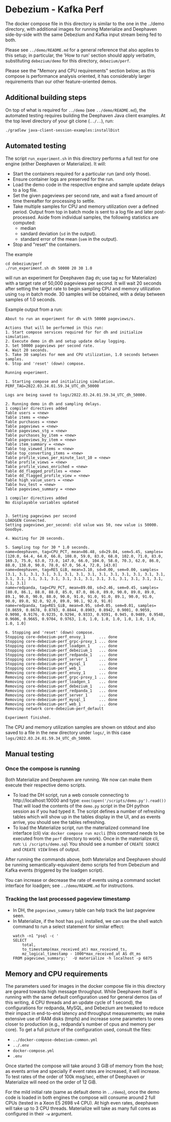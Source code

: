 # Debezium - Kafka Perf

The docker compose file in this directory is similar to
the one in the ../demo directory, with additional
images for running Materialize and Deephaven side-by-side
with the same Debezium and Kafka input stream being
fed to both.

Please see `../demo/README.md` for a general
reference that also applies to this setup;
in particular, the 'How to run' section should
apply verbatim, substituting `debezium/demo`
for this directory, `debezium/perf`.

Please see the "Memory and CPU requirements"
section below; as this compose is performance
analysis oriented, it has considerably
larger requirements than our other
feature-oriented demos.

## Additional building steps

On top of what is required for `../demo` (see
`../demo/README.md`), the automated testing
requires building the Deephaven Java client examples.
At the top level directory of your git clone (`../..`), run:

```
./gradlew java-client-session-examples:installDist
```

## Automated testing

The script `run_experiment.sh` in this directory performs a
full test for one engine (either Deephaven or Materialize).
It will:

- Start the containers required for a particular run (and only those).
- Ensure container logs are preserved for the run.
- Load the demo code in the respective engine and sample update delays to a log file.
- Set the given pageviews per second rate, and wait a fixed amount of time thereafter for processing to settle.
- Take multiple samples for CPU and memory utilization over a defined period.
  Output from top in batch mode is sent to a log file and later post-processed.
  Aside from individual samples, the following statistics are computed:
  - median
  - sandard deviation (`sd` in the output).
  - standard error of the mean (`sem` in the output).
- Stop and "reset" the containers.

The example

```
cd debezium/perf
./run_experiment.sh dh 50000 20 30 1.0
```

will run an experiment for Deephaven (tag `dh`; use tag `mz` for Materialize) with a target rate of 50,000 pageviews per second.
It will wait 20 seconds after setting the target rate to begin sampling CPU and memory utilization using `top` in batch mode.
30 samples will be obtained, with a delay between samples of 1.0 seconds.

Example output from a run:

```
About to run an experiment for dh with 50000 pageviews/s.

Actions that will be performed in this run:
1. Start compose services required for for dh and initialize simulation.
2. Execute demo in dh and setup update delay logging.
3. Set 50000 pageviews per second rate.
4. Wait 20 seconds.
5. Take 30 samples for mem and CPU utilization, 1.0 seconds between samples.
6. Stop and 'reset' (down) compose.

Running experiment.

1. Starting compose and initializing simulation.
PERF_TAG=2022.03.24.01.59.34_UTC_dh_50000

Logs are being saved to logs/2022.03.24.01.59.34_UTC_dh_50000.

2. Running demo in dh and sampling delays.
1 compiler directives added
Table users = <new>
Table items = <new>
Table purchases = <new>
Table pageviews = <new>
Table pageviews_stg = <new>
Table purchases_by_item = <new>
Table pageviews_by_item = <new>
Table item_summary = <new>
Table top_viewed_items = <new>
Table top_converting_items = <new>
Table profile_views_per_minute_last_10 = <new>
Table profile_views = <new>
Table profile_views_enriched = <new>
Table dd_flagged_profiles = <new>
Table dd_flagged_profile_view = <new>
Table high_value_users = <new>
Table hvu_test = <new>
Table pageviews_summary = <new>

1 compiler directives added
No displayable variables updated


3. Setting pageviews per second
LOADGEN Connected.
Setting pageviews_per_second: old value was 50, new value is 50000.
Goodbye.

4. Waiting for 20 seconds.

5. Sampling top for 30 * 1.0 seconds.
name=deephaven, tag=CPU_PCT, mean=86.48, sd=29.84, sem=5.45, samples=[120.0, 64.4, 64.0, 66.0, 108.0, 59.0, 83.0, 68.0, 102.0, 71.0, 83.0, 169.3, 75.0, 63.0, 73.0, 147.0, 66.0, 104.0, 58.0, 70.3, 62.0, 86.0, 88.0, 138.0, 90.0, 78.0, 67.0, 56.4, 72.0, 143.0]
name=deephaven, tag=RES_GiB, mean=3.10, sd=0.00, sem=0.00, samples=[3.1, 3.1, 3.1, 3.1, 3.1, 3.1, 3.1, 3.1, 3.1, 3.1, 3.1, 3.1, 3.1, 3.1, 3.1, 3.1, 3.1, 3.1, 3.1, 3.1, 3.1, 3.1, 3.1, 3.1, 3.1, 3.1, 3.1, 3.1, 3.1, 3.1]
name=redpanda, tag=CPU_PCT, mean=89.08, sd=2.46, sem=0.45, samples=[80.0, 86.1, 88.0, 88.0, 85.0, 87.0, 86.0, 89.0, 90.0, 89.0, 89.0, 89.1, 90.0, 90.0, 88.0, 90.0, 91.0, 91.0, 91.0, 89.1, 90.0, 91.0, 90.0, 89.0, 92.0, 92.0, 89.0, 90.1, 92.0, 91.0]
name=redpanda, tag=RES_GiB, mean=0.95, sd=0.05, sem=0.01, samples=[0.8659, 0.8678, 0.8783, 0.8844, 0.8903, 0.8942, 0.9001, 0.9059, 0.9098, 0.9176, 0.9235, 0.9294, 0.9333, 0.9391, 0.945, 0.9489, 0.9548, 0.9606, 0.9665, 0.9704, 0.9763, 1.0, 1.0, 1.0, 1.0, 1.0, 1.0, 1.0, 1.0, 1.0]

6. Stopping and 'reset' (down) compose.
Stopping core-debezium-perf_envoy_1      ... done
Stopping core-debezium-perf_grpc-proxy_1 ... done
Stopping core-debezium-perf_loadgen_1    ... done
Stopping core-debezium-perf_debezium_1   ... done
Stopping core-debezium-perf_redpanda_1   ... done
Stopping core-debezium-perf_server_1     ... done
Stopping core-debezium-perf_mysql_1      ... done
Stopping core-debezium-perf_web_1        ... done
Removing core-debezium-perf_envoy_1      ... done
Removing core-debezium-perf_grpc-proxy_1 ... done
Removing core-debezium-perf_loadgen_1    ... done
Removing core-debezium-perf_debezium_1   ... done
Removing core-debezium-perf_redpanda_1   ... done
Removing core-debezium-perf_server_1     ... done
Removing core-debezium-perf_mysql_1      ... done
Removing core-debezium-perf_web_1        ... done
Removing network core-debezium-perf_default

Experiment finished.
```

The CPU and memory utilization samples are shown on stdout and also saved to a file in the
new directory under `logs/`, in this case `logs/2022.03.24.01.59.34_UTC_dh_50000`.

## Manual testing

### Once the compose is running

Both Materialize and Deephaven are running.  We now
can make them execute their respective demo scripts.

* To load the DH script, run a web console
  connecting to http://localhost:10000 and type:
  `exec(open('/scripts/demo.py').read())`
  That will load the contents of the `demo.py` script
  in the DH python session as if you had typed it.
  The script defines a number of refreshing tables
  which will show up in the tables display
  in the UI, and as events arrive, you should
  see the tables refreshing.
* To load the Materialize script, run the
  materialized command line interface (cli) via:
  `docker compose run mzcli`
  (this command needs to be executed from the `perf`
   directory to work).
  Once in the materialize cli, run:
  `\i /scripts/demo.sql`
  You should see a number of `CREATE SOURCE`
  and `CREATE VIEW` lines of output.

After running the commands above, both Materialize and
Deephaven should be running semantically-equivalent
demo scripts fed from Debezium and Kafka events
(triggered by the loadgen script).

You can increase or decrease the rate of events using
a command socket interface for loadgen; see `../demo/README.md`
for instructions.


### Tracking the last processed pageview timestamp

* In DH, the `pageviews_summary` table can help track
  the last pageview seen.
* In Materialize, if the host has `psql` installed, we can
  use the shell watch command to run a select statement
  for similar effect:
  ```
  watch -n1 "psql -c '
  SELECT
      total,
      to_timestamp(max_received_at) max_received_ts,
      mz_logical_timestamp - 1000*max_received_at AS dt_ms
  FROM pageviews_summary;'  -U materialize -h localhost -p 6875
  ```

## Memory and CPU requirements

The parameters used for images in the docker compose file in this
directory are geared towards high message throughput.  While Deephaven
itself is running with the same default configuration used for general
demos (as of this writing, 4 CPU threads and an update cycle of 1
second), the configurations for redpanda, MySQL, and Debezium are
tweaked to reduce their impact in end-to-end latency and throughput
measurements; we make extensive use of RAM disks (tmpfs) and increase
some parameters to ones closer to production (e.g., redpanda's number
of cpus and memory per core).  To get a full picture of the
configuration used, consult the files:

* `../docker-compose-debezium-common.yml`
* `../.env`
* `docker-compose.yml`
* `.env`

Once started the compose will take around 3 GiB of memory from the
host; as events arrive and specially if event rates are increased, it
will increase.  To test rates of the order of 100k msg/sec, either of
Deephaven or Materialize will need on the order of 12 GiB.

For the mild initial rate (same as default demo in `../demo`), once
the demo code is loaded in both engines the compose will consume
around 2 full CPUs (tested in a Xeon E5 2698 v4 CPU).  At high even
rates, deephaven will take up to 3 CPU threads.  Materialize will take
as many full cores as configured in their `-w` argument.
